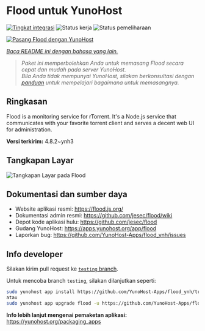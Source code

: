 <!--
N.B.: README ini dibuat secara otomatis oleh <https://github.com/YunoHost/apps/tree/master/tools/readme_generator>
Ini TIDAK boleh diedit dengan tangan.
-->

# Flood untuk YunoHost

[![Tingkat integrasi](https://apps.yunohost.org/badge/integration/flood)](https://ci-apps.yunohost.org/ci/apps/flood/)
![Status kerja](https://apps.yunohost.org/badge/state/flood)
![Status pemeliharaan](https://apps.yunohost.org/badge/maintained/flood)

[![Pasang Flood dengan YunoHost](https://install-app.yunohost.org/install-with-yunohost.svg)](https://install-app.yunohost.org/?app=flood)

*[Baca README ini dengan bahasa yang lain.](./ALL_README.md)*

> *Paket ini memperbolehkan Anda untuk memasang Flood secara cepat dan mudah pada server YunoHost.*  
> *Bila Anda tidak mempunyai YunoHost, silakan berkonsultasi dengan [panduan](https://yunohost.org/install) untuk mempelajari bagaimana untuk memasangnya.*

## Ringkasan

Flood is a monitoring service for rTorrent. It's a Node.js service that communicates with your favorite torrent client and serves a decent web UI for administration.

**Versi terkirim:** 4.8.2~ynh3

## Tangkapan Layar

![Tangkapan Layar pada Flood](./doc/screenshots/screenshot.png)

## Dokumentasi dan sumber daya

- Website aplikasi resmi: <https://flood.js.org/>
- Dokumentasi admin resmi: <https://github.com/jesec/flood/wiki>
- Depot kode aplikasi hulu: <https://github.com/jesec/flood>
- Gudang YunoHost: <https://apps.yunohost.org/app/flood>
- Laporkan bug: <https://github.com/YunoHost-Apps/flood_ynh/issues>

## Info developer

Silakan kirim pull request ke [`testing` branch](https://github.com/YunoHost-Apps/flood_ynh/tree/testing).

Untuk mencoba branch `testing`, silakan dilanjutkan seperti:

```bash
sudo yunohost app install https://github.com/YunoHost-Apps/flood_ynh/tree/testing --debug
atau
sudo yunohost app upgrade flood -u https://github.com/YunoHost-Apps/flood_ynh/tree/testing --debug
```

**Info lebih lanjut mengenai pemaketan aplikasi:** <https://yunohost.org/packaging_apps>
